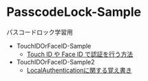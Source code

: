 # PasscodeLock-Sample
パスコードロック学習用

- TouchIDOrFaceID-Sample
  - [Touch ID や Face ID で認証を行う方法](https://swift-ios.keicode.com/ios/touchid-faceid-auth.php)
- TouchIDOrFaceID-Sample2
  - [LocalAuthenticationに関する覚え書き](https://qiita.com/gaussbeam/items/83b3061729ca64bb1a97)
